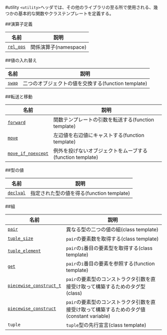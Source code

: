 #utility
`<utility>`ヘッダでは、その他のライブラリの至る所で使用される、幾つかの基本的な関数やクラステンプレートを定義する。


##演算子定義

| 名前                              | 説明                  |
|-----------------------------------|-----------------------|
| [`rel_ops`](./utility/rel_ops.md) | 関係演算子(namespace) |


##値の入れ替え

| 名前                        | 説明                                                |
|-----------------------------|-----------------------------------------------------|
| [`swap`](./utility/swap.md) | 二つのオブジェクトの値を交換する(function template) |


##転送と移動

| 名前                                                | 説明                                                |
|-----------------------------------------------------|-----------------------------------------------------|
| [`forward`](./utility/forward.md)                   | 関数テンプレートの引数を転送する(function template) |
| [`move`](./utility/move.md)                         | 左辺値を右辺値にキャストする(function template) |
| [`move_if_noexcept`](./utility/move_if_noexcept.md) | 例外を投げないオブジェクトをムーブする(function template) |


##型の値

| 名前                              | 説明                                      |
|-----------------------------------|-------------------------------------------|
| [`declval`](./utility/declval.md) | 指定された型の値を得る(function template) |


##組

| 名前                                                        | 説明                                   |
|-------------------------------------------------------------|----------------------------------------|
| [`pair`](./utility/pair.md)                                 | 異なる型の二つの値の組(class template) |
| [`tuple_size`](./utility/tuple_size.md)                     | `pair`の要素数を取得する(class template) |
| [`tuple_element`](./utility/tuple_element.md)               | `pair`の`i`番目の要素型を取得する(class template) |
| [`get`](./utility/get.md)                                   | `pair`の`i`番目の要素を参照する(function template) |
| [`piecewise_construct_t`](./utility/piecewise_construct.md) | `pair`の要素型のコンストラクタ引数を直接受け取って構築するためのタグ型(class) |
| [`piecewise_construct`](./utility/piecewise_construct.md)   | `pair`の要素型のコンストラクタ引数を直接受け取って構築するためのタグ値(constant variable) |
| `tuple`                                                     | `tuple`型の先行宣言(class template) |


